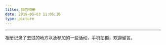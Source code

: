 ```yaml
---
title: 我的相册
date: 2019-05-03 11:06:16
type: picture
---
```


---



相册记录了去过的地方以及参加的一些活动，手机拍摄，欢迎留言。

<div class="ImageGrid"></div>